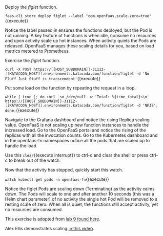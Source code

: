 Deploy the _figlet_ function.

`faas-cli store deploy figlet --label "com.openfaas.scale.zero=true"`{{execute}}

Notice the label passed in ensures the functions deployed, but the Pod is not running. A key feature of functions is when idle, consume no resources and upon activity scale up hot instances. When activity quiets the Pods are released. OpenFaaS manages these scaling details for you, based on load metrics metered to Prometheus.

Exercise the _figlet_ function.

`curl -X POST https://[[HOST_SUBDOMAIN]]-31112-[[KATACODA_HOST]].environments.katacoda.com/function/figlet -d 'No Fluff Just Stuff is transcendent'`{{execute}}

Put some load on the function by repeating the request in a loop.

`while [ true ]; do curl -so /dev/null -w 'Total: %{time_total}s\n' https://[[HOST_SUBDOMAIN]]-31112-[[KATACODA_HOST]].environments.katacoda.com/function/figlet -d 'NFJS'; done;`{{execute}}

Navigate to the Grafana dashboard and notice the rising Replica scaling value. OpenFaaS is not scaling up new function instances to handle the increased load. Go to the OpenFaaS portal and notice the rising of the replicas with all the invocation counts. Go to the Kubernetes dashboard and in the openfaas-fn namespaces notice all the pods that are scaled up to handle the load.

Use this ```clear```{{execute interrupt}} to ctrl-c and clear the shell or press ctrl-c to break out of the watch.

Now that the activity has stopped, quickly start this watch.

`watch kubectl get pods -n openfaas-fn`{{execute}}

Notice the figlet Pods are scaling down (Terminating) as the activity calms down. The Pods will scale to one and after another 10 seconds (this was a Helm chart parameter) of no activity the single hot Pod will be removed to a resting scale of zero. When all is quiet, the functions still accept activity, yet no resources are consumed.

This exercise is adopted from [lab 9 found here](https://github.com/openfaas/workshop/blob/master/lab9.md).

Alex Ellis demonstrates scaling [in this video](https://youtu.be/H9cx3w5CW3o).